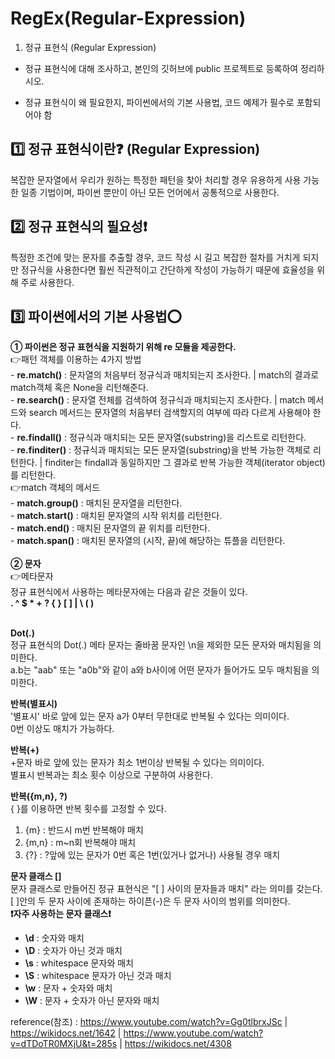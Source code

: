 # RegEx(Regular-Expression)
1. 정규 표현식 (Regular Expression)

- 정규 표현식에 대해 조사하고, 본인의 깃허브에 public 프로젝트로 등록하여 정리하시오.

- 정규 표현식이 왜 필요한지, 파이썬에서의 기본 사용법, 코드 예제가 필수로 포함되어야 함

<h2> 1️⃣ 정규 표현식이란❓ (Regular Expression) </h2>
 복잡한 문자열에서 우리가 원하는 특정한 패턴을 찾아 처리할 경우 유용하게 사용 가능한 일종 기법이며, 파이썬 뿐만이 아닌 모든 언어에서 공통적으로 사용한다.

<h2> 2️⃣ 정규 표현식의 필요성❗ </h2>
 특정한 조건에 맞는 문자를 추출할 경우, 코드 작성 시 길고 복잡한 절차를 거치게 되지만 정규식을 사용한다면 훨씬 직관적이고 간단하게 작성이 가능하기 때문에
 효율성을 위해 주로 사용한다.

<h2> 3️⃣ 파이썬에서의 기본 사용법⭕ </h2>
 <b> ① 파이썬은 정규 표현식을 지원하기 위해 re 모듈을 제공한다. </b><br>
  👉패턴 객체를 이용하는 4가지 방법<br>
   - <b>re.match()</b> : 문자열의 처음부터 정규식과 매치되는지 조사한다. | match의 결과로 match객체 혹은 None을 리턴해준다. <br>
   - <b>re.search()</b> : 문자열 전체를 검색하여 정규식과 매치되는지 조사한다. | match 메서드와 search 메서드는 문자열의 처음부터 검색할지의 여부에 따라 다르게 사용해야 한다. <br>
   - <b>re.findall()</b> : 정규식과 매치되는 모든 문자열(substring)을 리스트로 리턴한다. <br>
   - <b>re.finditer()</b> : 정규식과 매치되는 모든 문자열(substring)을 반복 가능한 객체로 리턴한다. | finditer는 findall과 동일하지만 그 결과로 반복 가능한 객체(iterator object)를 리턴한다. <br>
  👉match 객체의 메서드<br>
   - <b>match.group()</b> : 매치된 문자열을 리턴한다.<br>
   - <b>match.start()</b> : 매치된 문자열의 시작 위치를 리턴한다.<br>
   - <b>match.end()</b> : 매치된 문자열의 끝 위치를 리턴한다.<br>
   - <b>match.span()</b> : 매치된 문자열의 (시작, 끝)에 해당하는 튜플을 리턴한다.<br>
<br>
<b> ② 문자 </b><br>
 👉메타문자<br>
 정규 표현식에서 사용하는 메타문자에는 다음과 같은 것들이 있다.<br>
<b> . ^ $ * + ? { } [ ] | \ ( ) </b><br>
<br>

<b>Dot(.)</b> <br>
정규 표현식의 Dot(.) 메타 문자는 줄바꿈 문자인 \n을 제외한 모든 문자와 매치됨을 의미한다.<br>
a.b는 "aab" 또는 "a0b"와 같이 a와 b사이에 어떤 문자가 들어가도 모두 매치됨을 의미한다.<br>

<b>반복(별표시)</b><br>
'별표시' 바로 앞에 있는 문자 a가 0부터 무한대로 반복될 수 있다는 의미이다.<br>
0번 이상도 매치가 가능하다.<br>

<b>반복(+)</b><br>
+문자 바로 앞에 있는 문자가 최소 1번이상 반복될 수 있다는 의미이다.<br>
별표시 반복과는 최소 횟수 이상으로 구분하여 사용한다.<br>

<b>반복({m,n}, ?)</b><br>
{ }를 이용하면 반복 횟수를 고정할 수 있다.<br>
1) {m} : 반드시 m번 반복해야 매치<br>
2) {m,n} : m~n회 반복해야 매치<br>
3) {?} : ?앞에 있는 문자가 0번 혹은 1번(있거나 없거나) 사용될 경우 매치<br>

<b>문자 클래스 []</b><br>
문자 클래스로 만들어진 정규 표현식은 "[ ] 사이의 문자들과 매치" 라는 의미를 갖는다.<br>
[  ]안의 두 문자 사이에 존재하는 하이픈(-)은 두 문자 사이의 범위를 의미한다.<br>
<b>❗자주 사용하는 문자 클래스❗</b><br>
 - <b>\d</b> : 숫자와 매치<br>
 - <b>\D</b> : 숫자가 아닌 것과 매치<br>
 - <b>\s</b> : whitespace 문자와 매치<br>
 - <b>\S</b> : whitespace 문자가 아닌 것과 매치<br>
 - <b>\w</b> : 문자 + 숫자와 매치<br>
 - <b>\W</b> : 문자 + 숫자가 아닌 문자와 매치<br>

reference(참조) : https://www.youtube.com/watch?v=Gg0tlbrxJSc | https://wikidocs.net/1642 | https://www.youtube.com/watch?v=dTDoTR0MXjU&t=285s | https://wikidocs.net/4308
